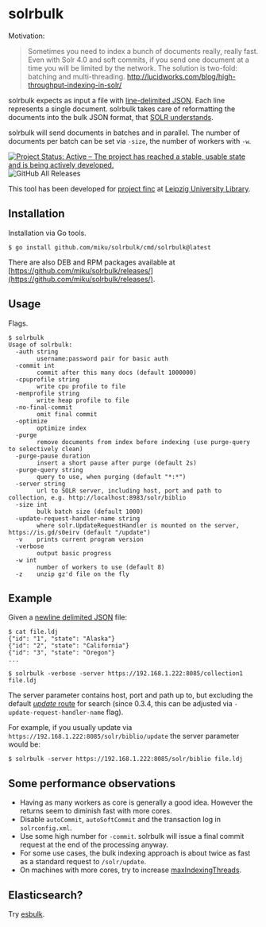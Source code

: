 # solrbulk

Motivation:

> Sometimes you need to index a bunch of documents really, really fast.
  Even with Solr 4.0 and soft commits, if you send one document at a time
  you will be limited by the network. The solution is two-fold: batching
  and multi-threading. http://lucidworks.com/blog/high-throughput-indexing-in-solr/

solrbulk expects as input a file with [line-delimited
JSON](https://en.wikipedia.org/wiki/JSON_Streaming#Line-delimited_JSON). Each
line represents a single document. solrbulk takes care of reformatting the
documents into the bulk JSON format, that [SOLR
understands](https://cwiki.apache.org/confluence/display/solr/Uploading+Data+with+Index+Handlers#UploadingDatawithIndexHandlers-JSONFormattedIndexUpdates).

solrbulk will send documents in batches and in parallel. The number of
documents per batch can be set via `-size`, the number of workers with `-w`.

[![Project Status: Active – The project has reached a stable, usable state and
is being actively
developed.](https://www.repostatus.org/badges/latest/active.svg)](https://www.repostatus.org/#active)
![GitHub All Releases](https://img.shields.io/github/downloads/miku/solrbulk/total.svg)

This tool has been developed for [project finc](https://finc.info) at [Leipzig
University Library](https://ub.uni-leipzig.de).

## Installation

Installation via Go tools.

    $ go install github.com/miku/solrbulk/cmd/solrbulk@latest

There are also DEB and RPM packages
available at [https://github.com/miku/solrbulk/releases/](https://github.com/miku/solrbulk/releases/).

## Usage

Flags.

    $ solrbulk
    Usage of solrbulk:
      -auth string
            username:password pair for basic auth
      -commit int
            commit after this many docs (default 1000000)
      -cpuprofile string
            write cpu profile to file
      -memprofile string
            write heap profile to file
      -no-final-commit
            omit final commit
      -optimize
            optimize index
      -purge
            remove documents from index before indexing (use purge-query to selectively clean)
      -purge-pause duration
            insert a short pause after purge (default 2s)
      -purge-query string
            query to use, when purging (default "*:*")
      -server string
            url to SOLR server, including host, port and path to collection, e.g. http://localhost:8983/solr/biblio
      -size int
            bulk batch size (default 1000)
      -update-request-handler-name string
            where solr.UpdateRequestHandler is mounted on the server, https://is.gd/s0eirv (default "/update")
      -v	prints current program version
      -verbose
            output basic progress
      -w int
            number of workers to use (default 8)
      -z	unzip gz'd file on the fly

## Example

Given a [newline delimited JSON](http://jsonlines.org/) file:

    $ cat file.ldj
    {"id": "1", "state": "Alaska"}
    {"id": "2", "state": "California"}
    {"id": "3", "state": "Oregon"}
    ...

    $ solrbulk -verbose -server https://192.168.1.222:8085/collection1 file.ldj

The server parameter contains host, port and path up to, but excluding the
default [*update*
route](https://lucene.apache.org/solr/guide/6_6/uploading-data-with-index-handlers.html)
for search (since 0.3.4, this can be adjusted via
`-update-request-handler-name` flag).

For example, if you usually update via `https://192.168.1.222:8085/solr/biblio/update` the server parameter would be:

    $ solrbulk -server https://192.168.1.222:8085/solr/biblio file.ldj

## Some performance observations

* Having as many workers as core is generally a good idea. However the returns seem to diminish fast with more cores.
* Disable `autoCommit`, `autoSoftCommit` and the transaction log in `solrconfig.xml`.
* Use some high number for `-commit`. solrbulk will issue a final commit request at the end of the processing anyway.
* For some use cases, the bulk indexing approach is about twice as fast as a standard request to `/solr/update`.
* On machines with more cores, try to increase [maxIndexingThreads](https://cwiki.apache.org/confluence/display/solr/IndexConfig+in+SolrConfig).

## Elasticsearch?

Try [esbulk](https://github.com/miku/esbulk).
